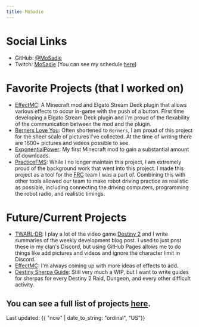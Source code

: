 ```yaml
---
title: MoSadie
---
```

# Social Links

- GitHub: [@MoSadie](https://github.com/MoSadie)
- Twitch: [MoSadie](https://twitch.tv/MoSadie) (You can see my schedule [here](https://www.twitch.tv/mosadie/schedule))

# Favorite Projects (that I worked on)

- [EffectMC](https://github.com/MoSadie/EffectMC): A Minecraft mod and Elgato Stream Deck plugin that allows various effects to occur in-game with the push of a button. First time developing a Elgato Stream Deck plugin and I'm proud of the flexability of the communication between the mod and the plugin.
- [Berners Love You](https://berners.mosadie.com): Often shortened to `Berners`, I am proud of this project for the sheer scale of pictures I've collected. At the time of writing there are 1600+ pictures and videos possible to see.
- [ExponentialPower](https://github.com/MoSadie/ExponentialPower): My first Minecraft mod to gain a substantial amount of downloads.
- [PracticeFMS](https://github.com/MoSadie/PracticeFMS): While I no longer maintain this project, I am extremely proud of the background work that went into this project. I made this project as a tool for the [FRC](https://www.firstinspires.org/robotics/frc) team I was a part of. Combining this with other tools allowed our team to make robot driving practice as realistic as possible, including connecting the driving computers, programming the robot radio, and realistic timings.

# Future/Current Projects
- [TWABL;DR](https://twabldr.mosadie.com): I play a lot of the video game [Destiny 2](https://bungie.net) and I write summaries of the weekly development blog post. I used to just post these in my clan's Discord, but using GitHub Pages allows me to do things like add pictures and videos and ignore the character limit in Discord.
- [EffectMC](https://github.com/MoSadie/EffectMC): I'm always coming up with more ideas of effects to add.
- [Destiny Sherpa Guide](https://dsg.mosadie.com): Still very much a WIP, but I want to write guides for sherpas for every Destiny 2 Raid, Dungeon, and every other difficult activity.

## You can see a full list of projects [here](projects).

Last updated: {{ "now" | date_to_string: "ordinal", "US"}}